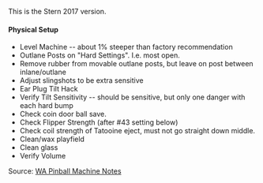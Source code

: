 This is the Stern 2017 version.

#### Physical Setup
-   Level Machine -- about 1% steeper than factory recommendation
-   Outlane Posts on "Hard Settings". I.e. most open.
-   Remove rubber from movable outlane posts, but leave on post between inlane/outlane
-   Adjust slingshots to be extra sensitive
-   Ear Plug Tilt Hack
-   Verify Tilt Sensitivity -- should be sensitive, but only one danger with each hard bump
-   Check coin door ball save.
-   Check Flipper Strength (after #43 setting below)
-   Check coil strength of Tatooine eject, must not go straight down middle.
-   Clean/wax playfield
-   Clean glass
-   Verify Volume

Source: [WA Pinball Machine Notes](http://wapinball.net/setups/)
